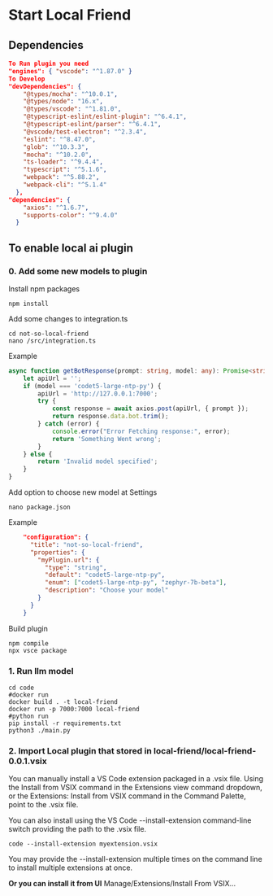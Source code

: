 # Start Local Friend 

## Dependencies
```json
To Run plugin you need
"engines": { "vscode": "^1.87.0" }
To Develop
"devDependencies": {
    "@types/mocha": "^10.0.1",
    "@types/node": "16.x",
    "@types/vscode": "^1.81.0",
    "@typescript-eslint/eslint-plugin": "^6.4.1",
    "@typescript-eslint/parser": "^6.4.1",
    "@vscode/test-electron": "^2.3.4",
    "eslint": "^8.47.0",
    "glob": "^10.3.3",
    "mocha": "^10.2.0",
    "ts-loader": "^9.4.4",
    "typescript": "^5.1.6",
    "webpack": "^5.88.2",
    "webpack-cli": "^5.1.4"
  },
"dependencies": {
    "axios": "^1.6.7",
    "supports-color": "^9.4.0"
  }
```

## To enable local ai plugin 

### 0. Add some new models to plugin 

Install npm packages
```shell
npm install
```

Add some changes to integration.ts
```shell
cd not-so-local-friend
nano /src/integration.ts
```

Example 
```typescript
async function getBotResponse(prompt: string, model: any): Promise<string> {
    let apiUrl = '';
    if (model === 'codet5-large-ntp-py') {
        apiUrl = 'http://127.0.0.1:7000';
        try {
            const response = await axios.post(apiUrl, { prompt });
            return response.data.bot.trim();
        } catch (error) {
            console.error("Error Fetching response:", error);
            return 'Something Went wrong';
        }
    } else {
        return 'Invalid model specified';
    }
}
```

Add option to choose new model at Settings
```shell
nano package.json
```

Example
```json
    "configuration": {
      "title": "not-so-local-friend",
      "properties": {
        "myPlugin.url": {
          "type": "string",
          "default": "codet5-large-ntp-py",
          "enum": ["codet5-large-ntp-py", "zephyr-7b-beta"],
          "description": "Choose your model"
        }
      }
    }
```

Build plugin
```shell
npm compile
npx vsce package
```

### 1. Run llm model 
```
cd code
#docker run
docker build . -t local-friend
docker run -p 7000:7000 local-friend 
#python run
pip install -r requirements.txt
python3 ./main.py
```
### 2. Import Local plugin that stored in local-friend/local-friend-0.0.1.vsix

You can manually install a VS Code extension packaged in a .vsix file. Using the Install from VSIX command in the Extensions view command dropdown, or the Extensions: Install from VSIX command in the Command Palette, point to the .vsix file.

You can also install using the VS Code --install-extension command-line switch providing the path to the .vsix file.

```
code --install-extension myextension.vsix
```

You may provide the --install-extension multiple times on the command line to install multiple extensions at once.

**Or you can install it from UI**
Manage/Extensions/Install From VSIX...

